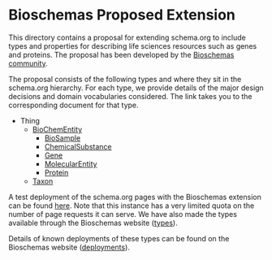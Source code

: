 # Bioschemas Proposed Extension

This directory contains a proposal for extending schema.org to include types and properties for describing life sciences resources such as genes and proteins. The proposal has been developed by the [Bioschemas community]([https://bioschemas.org](https://bioschemas.org/)).

The proposal consists of the following types and where they sit in the schema.org hierarchy. For each type, we provide details of the major design decisions and domain vocabularies considered. The link takes you to the corresponding document for that type.

- Thing
  - [BioChemEntity](https://github.com/BioSchemas/specifications/tree/master/BioschemasRelease1_Notes/BioChemEntityCodingNotes.md)
    - [BioSample](https://github.com/BioSchemas/specifications/tree/master/BioschemasRelease1_Notes/BioSampleCodingNotes.md)
    - [ChemicalSubstance](https://github.com/BioSchemas/specifications/tree/master/BioschemasRelease1_Notes/ChemicalSubstanceCodingNotes.md)
    - [Gene](https://github.com/BioSchemas/specifications/tree/master/BioschemasRelease1_Notes/GeneCodingNotes.md)
    - [MolecularEntity](https://github.com/BioSchemas/specifications/tree/master/BioschemasRelease1_Notes/MolecularEntityCodingNotes.md)
    - [Protein](https://github.com/BioSchemas/specifications/tree/master/BioschemasRelease1_Notes/ProteinCodingNotes.md)
  - [Taxon](https://github.com/BioSchemas/specifications/tree/master/BioschemasRelease1_Notes/TaxonCodingNotes.md)

A test deployment of the schema.org pages with the Bioschemas extension can be found [here](http://sdo-bioschemas-227516.appspot.com/). Note that this instance has a very limited quota on the number of page requests it can serve. We have also made the types available through the Bioschemas website ([types](https://bioschemas.org/types/)).

Details of known deployments of these types can be found on the Bioschemas website ([deployments](https://bioschemas.org/liveDeploys/)).